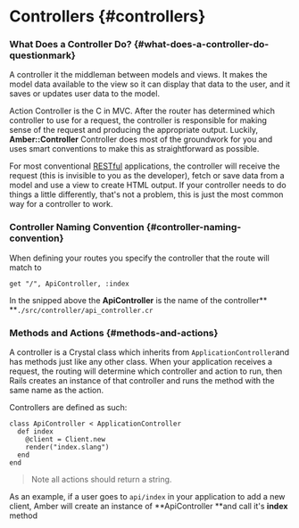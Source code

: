 # Controllers {#controllers}

### What Does a Controller Do? {#what-does-a-controller-do-questionmark}

A controller it the middleman between models and views. It makes the model data available to the view so it can display that data to the user, and it saves or updates user data to the model.

Action Controller is the C in MVC. After the router has determined which controller to use for a request, the controller is responsible for making sense of the request and producing the appropriate output. Luckily, **Amber::Controller** Controller does most of the groundwork for you and uses smart conventions to make this as straightforward as possible.

For most conventional [RESTful](http://en.wikipedia.org/wiki/Representational_state_transfer) applications, the controller will receive the request \(this is invisible to you as the developer\), fetch or save data from a model and use a view to create HTML output. If your controller needs to do things a little differently, that's not a problem, this is just the most common way for a controller to work.

### Controller Naming Convention {#controller-naming-convention}

When defining your routes you specify the controller that the route will match to

```crystal
get "/", ApiController, :index
```

In the snipped above the **ApiController** is the name of the controller** **`./src/controller/api_controller.cr`

### Methods and Actions {#methods-and-actions}

A controller is a Crystal class which inherits from `ApplicationController`and has methods just like any other class. When your application receives a request, the routing will determine which controller and action to run, then Rails creates an instance of that controller and runs the method with the same name as the action.

Controllers are defined as such:

```crystal
class ApiController < ApplicationController
  def index
    @client = Client.new
    render("index.slang")
  end
end
```

> Note all actions should return a string.

As an example, if a user goes to `api/index` in your application to add a new client, Amber will create an instance of **ApiController **and call it's **index** method

